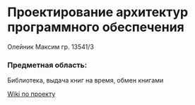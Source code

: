 # Проектирование архитектур программного обеспечения

Олейник Максим
гр. 13541/3

### Предметная область:
Библиотека, выдача книг на время, обмен книгами

[Wiki по проекту](https://github.com/MaxCiv/LibraryArchitecture/wiki)